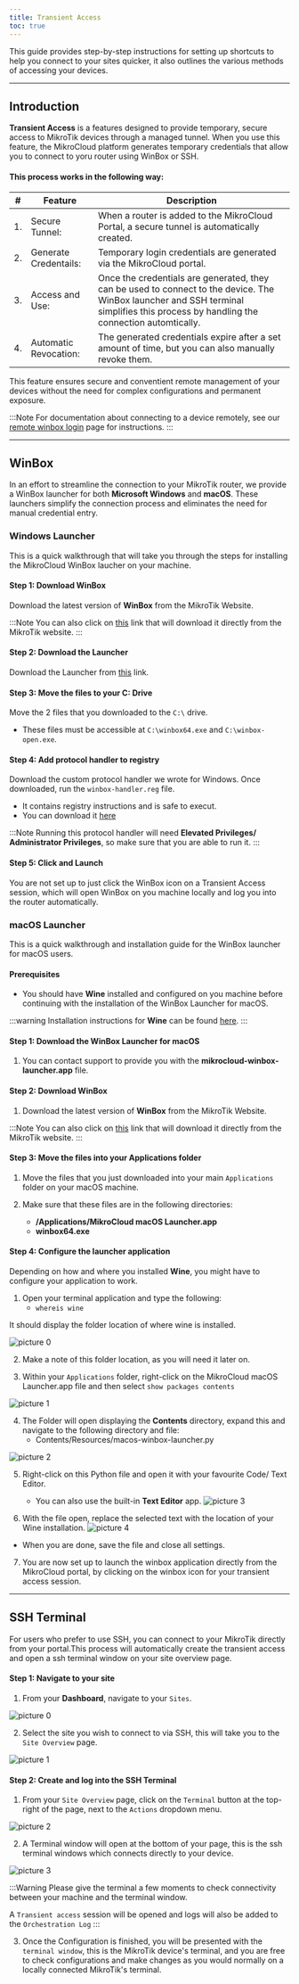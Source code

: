 ```yaml
---
title: Transient Access
toc: true
---
```


This guide provides step-by-step instructions for setting up shortcuts to help you connect to your sites quicker, it also outlines the various methods of accessing your devices.

---
## Introduction
**Transient Access** is a features designed to provide temporary, secure access to MikroTik devices through a managed tunnel. When you use this feature, the MikroCloud platform generates temporary credentials that allow you to connect to yoru router using WinBox or SSH.

#### This process works in the following way:
| # | Feature | Description |
| --- | --- | --- |
| 1. | Secure Tunnel: | When a router is added to the MikroCloud Portal, a secure tunnel is automatically created. |
| 2. | Generate Credentails: | Temporary login credentials are generated via the MikroCloud portal. |
| 3. | Access and Use: | Once the credentials are generated, they can be used to connect to the device. The WinBox launcher and SSH terminal simplifies this process by handling the connection automtically. |
| 4. | Automatic Revocation: | The generated credentials expire after a set amount of time, but you can also manually revoke them. |

This feature ensures secure and conventient remote management of your devices without the need for complex configurations and permanent exposure.

:::Note
For documentation about connecting to a device remotely, see our [remote winbox login](/documentation/guides/remote-winbox-login) page for instructions.
:::

---
## WinBox
In an effort to streamline the connection to your MikroTik router, we provide a WinBox launcher for both **Microsoft Windows** and **macOS**. These launchers simplify the connection process and eliminates the need for manual credential entry.

### Windows Launcher
This is a quick walkthrough that will take you through the steps for installing the MikroCloud WinBox laucher on your machine.

#### Step 1: Download WinBox
Download the latest version of **WinBox** from the MikroTik Website.

:::Note
You can also click on [this](https://mt.lv/winbox64) link that will download it directly from the MikroTik website.
:::

#### Step 2: Download the Launcher
Download the Launcher from [this](https://cdn.mikrocloud.com/downloads/winbox-open.exe) link.


#### Step 3: Move the files to your C: Drive
Move the 2 files that you downloaded to the `C:\` drive.
* These files must be accessible at `C:\winbox64.exe` and `C:\winbox-open.exe`.

#### Step 4: Add protocol handler to registry
Download the custom protocol handler we wrote for Windows.
Once downloaded, run the `winbox-handler.reg` file.
* It contains registry instructions and is safe to execut.
* You can download it [here](https://cdn.mikrocloud.com/downloads/winbox-handler.reg)

:::Note
Running this protocol handler will need **Elevated Privileges/ Administrator Privileges**, so make sure that you are able to run it.
:::

#### Step 5: Click and Launch
You are not set up to just click the WinBox icon on a Transient Access session, which will open WinBox on you machine locally and log you into the router automatically.




### macOS Launcher
This is a quick walkthrough and installation guide for the WinBox launcher for macOS users.

#### Prerequisites
* You should have **Wine** installed and configured on you machine before continuing with the installation of the WinBox Launcher for macOS.

:::warning
Installation instructions for **Wine** can be found [here](https://wiki.winehq.org/Download).
:::

#### Step 1: Download the WinBox Launcher for macOS
1. You can contact support to provide you with the **mikrocloud-winbox-launcher.app** file.

#### Step 2: Download WinBox
1. Download the latest version of **WinBox** from the MikroTik Website.

:::Note
You can also click on [this](https://mt.lv/winbox64) link that will download it directly from the MikroTik website.
:::

#### Step 3: Move the files into your Applications folder
1. Move the files that you just downloaded into your main `Applications` folder on your macOS machine.

2. Make sure that these files are in the following directories:
    * **/Applications/MikroCloud macOS Launcher.app**
    * **winbox64.exe**

#### Step 4: Configure the launcher application
Depending on how and where you installed **Wine**, you might have to configure your application to work.

1. Open your terminal application and type the following:
   * `whereis wine`

It should display the folder location of where wine is installed.

<!-- Insert Image -->
![picture 0](https://cdn.mkcld.io/059219c524909b1b3e9335a7f318b6e0dce984cc89f47381fae5229adb3cf0e4.png)  

2. Make a note of this folder location, as you will need it later on.

3. Within your `Applications` folder, right-click on the MikroCloud macOS Launcher.app file and then select `show packages contents`
<!-- Insert Image -->
![picture 1](https://cdn.mkcld.io/21489fe0b001dd680badf01579c2cdd9b4a37acf1e367e3e89a06124d5dfc4cd.jpg)  

4. The Folder will open displaying the **Contents** directory, expand this and navigate to the following directory and file:
    * Contents/Resources/macos-winbox-launcher.py
<!-- Insert Image -->
![picture 2](https://cdn.mkcld.io/98d39ca6f295f2886f199252e354a6f05b2c9e530443790ae0c26b79fbdf103c.png)  


5. Right-click on this Python file and open it with your favourite Code/ Text Editor.
    * You can also use the built-in **Text Editor** app.
![picture 3](https://cdn.mkcld.io/994705f058be6fb36726781c572e96b9cef08ed71f37bed0dbcfce1829b6ee88.jpg)  

6. With the file open, replace the selected text with the location of your Wine installation.
![picture 4](https://cdn.mkcld.io/805f78496e0fba92996588963d4dae43d7ec28c4ee16a34d286cf4f63b59a744.jpg)  

* When you are done, save the file and close all settings.

7. You are now set up to launch the winbox application directly from the MikroCloud portal, by clicking on the winbox icon for your transient access session.


---
## SSH Terminal
For users who prefer to use SSH, you can connect to your MikroTik directly from your portal.This process will automatically create the transient access and open a ssh terminal window on your site overview page.

#### Step 1: Navigate to your site
1. From your **Dashboard**, navigate to your `Sites`.
<!-- Insert Image -->
![picture 0](https://cdn.mkcld.io/6cfa5d3113c79d058310996f4235e796a2a228c40b6c81cda144e49a415f5825.jpg)  


2. Select the site you wish to connect to via SSH, this will take you to the `Site Overview` page.
<!-- Insert Image -->
![picture 1](https://cdn.mkcld.io/17fb7884318d1c8e6d50eebe0f52723786cd7856cab62f81499b898a5a003b5a.jpg)  


#### Step 2: Create and log into the SSH Terminal
1. From your `Site Overview` page, click on the `Terminal` button at the top-right of the page, next to the `Actions` dropdown menu.
<!-- Insert Image -->
![picture 2](https://cdn.mkcld.io/dca0c14625b17b2f81667916f320e1c6f736a4286a3cf6f32c4b6ed26932815f.jpg)  

2. A Terminal window will open at the bottom of your page, this is the ssh terminal windows which connects directly to your device.
<!-- Insert Image -->
![picture 3](https://cdn.mkcld.io/7de61acabca4678cf17ae3cfa85d4ddc8070236752a28b81d9b8a3bf32f6689e.png)  

:::Warning
Please give the terminal a few moments to check connectivity between your machine and the terminal window.

A `Transient access` session will be opened and logs will also be added to the `Orchestration Log`
:::

3. Once the Configuration is finished, you will be presented with the `terminal window`, this is the MikroTik device's terminal, and you are free to check configurations and make changes as you would normally on a locally connected MikroTik's terminal.